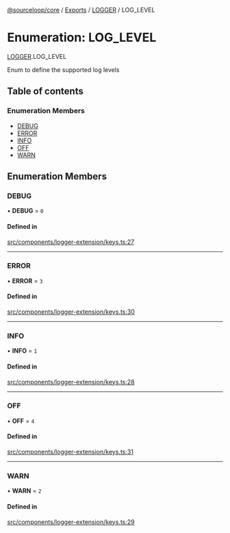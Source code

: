 [@sourceloop/core](../README.md) / [Exports](../modules.md) / [LOGGER](../modules/LOGGER.md) / LOG\_LEVEL

# Enumeration: LOG\_LEVEL

[LOGGER](../modules/LOGGER.md).LOG_LEVEL

Enum to define the supported log levels

## Table of contents

### Enumeration Members

- [DEBUG](LOGGER.LOG_LEVEL.md#debug)
- [ERROR](LOGGER.LOG_LEVEL.md#error)
- [INFO](LOGGER.LOG_LEVEL.md#info)
- [OFF](LOGGER.LOG_LEVEL.md#off)
- [WARN](LOGGER.LOG_LEVEL.md#warn)

## Enumeration Members

### DEBUG

• **DEBUG** = ``0``

#### Defined in

[src/components/logger-extension/keys.ts:27](https://github.com/sourcefuse/loopback4-microservice-catalog/blob/b93c60ac7/packages/core/src/components/logger-extension/keys.ts#L27)

___

### ERROR

• **ERROR** = ``3``

#### Defined in

[src/components/logger-extension/keys.ts:30](https://github.com/sourcefuse/loopback4-microservice-catalog/blob/b93c60ac7/packages/core/src/components/logger-extension/keys.ts#L30)

___

### INFO

• **INFO** = ``1``

#### Defined in

[src/components/logger-extension/keys.ts:28](https://github.com/sourcefuse/loopback4-microservice-catalog/blob/b93c60ac7/packages/core/src/components/logger-extension/keys.ts#L28)

___

### OFF

• **OFF** = ``4``

#### Defined in

[src/components/logger-extension/keys.ts:31](https://github.com/sourcefuse/loopback4-microservice-catalog/blob/b93c60ac7/packages/core/src/components/logger-extension/keys.ts#L31)

___

### WARN

• **WARN** = ``2``

#### Defined in

[src/components/logger-extension/keys.ts:29](https://github.com/sourcefuse/loopback4-microservice-catalog/blob/b93c60ac7/packages/core/src/components/logger-extension/keys.ts#L29)
